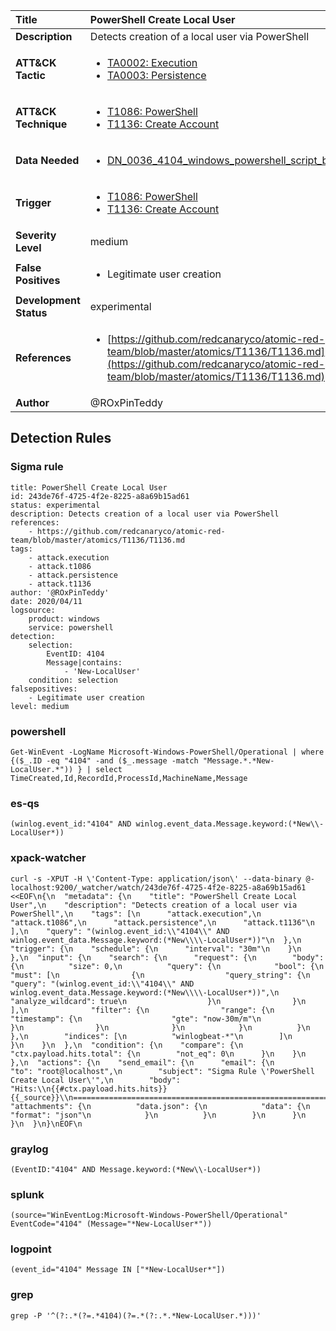| Title                    | PowerShell Create Local User       |
|:-------------------------|:------------------|
| **Description**          | Detects creation of a local user via PowerShell |
| **ATT&amp;CK Tactic**    |  <ul><li>[TA0002: Execution](https://attack.mitre.org/tactics/TA0002)</li><li>[TA0003: Persistence](https://attack.mitre.org/tactics/TA0003)</li></ul>  |
| **ATT&amp;CK Technique** | <ul><li>[T1086: PowerShell](https://attack.mitre.org/techniques/T1086)</li><li>[T1136: Create Account](https://attack.mitre.org/techniques/T1136)</li></ul>  |
| **Data Needed**          | <ul><li>[DN_0036_4104_windows_powershell_script_block](../Data_Needed/DN_0036_4104_windows_powershell_script_block.md)</li></ul>  |
| **Trigger**              | <ul><li>[T1086: PowerShell](../Triggers/T1086.md)</li><li>[T1136: Create Account](../Triggers/T1136.md)</li></ul>  |
| **Severity Level**       | medium |
| **False Positives**      | <ul><li>Legitimate user creation</li></ul>  |
| **Development Status**   | experimental |
| **References**           | <ul><li>[https://github.com/redcanaryco/atomic-red-team/blob/master/atomics/T1136/T1136.md](https://github.com/redcanaryco/atomic-red-team/blob/master/atomics/T1136/T1136.md)</li></ul>  |
| **Author**               | @ROxPinTeddy |


## Detection Rules

### Sigma rule

```
title: PowerShell Create Local User
id: 243de76f-4725-4f2e-8225-a8a69b15ad61
status: experimental 
description: Detects creation of a local user via PowerShell
references:
    - https://github.com/redcanaryco/atomic-red-team/blob/master/atomics/T1136/T1136.md
tags:
    - attack.execution
    - attack.t1086
    - attack.persistence
    - attack.t1136
author: '@ROxPinTeddy' 
date: 2020/04/11 
logsource:
    product: windows
    service: powershell
detection:
    selection:
        EventID: 4104
        Message|contains:
            - 'New-LocalUser'
    condition: selection 
falsepositives:
    - Legitimate user creation 
level: medium

```





### powershell
    
```
Get-WinEvent -LogName Microsoft-Windows-PowerShell/Operational | where {($_.ID -eq "4104" -and ($_.message -match "Message.*.*New-LocalUser.*")) } | select TimeCreated,Id,RecordId,ProcessId,MachineName,Message
```


### es-qs
    
```
(winlog.event_id:"4104" AND winlog.event_data.Message.keyword:(*New\\-LocalUser*))
```


### xpack-watcher
    
```
curl -s -XPUT -H \'Content-Type: application/json\' --data-binary @- localhost:9200/_watcher/watch/243de76f-4725-4f2e-8225-a8a69b15ad61 <<EOF\n{\n  "metadata": {\n    "title": "PowerShell Create Local User",\n    "description": "Detects creation of a local user via PowerShell",\n    "tags": [\n      "attack.execution",\n      "attack.t1086",\n      "attack.persistence",\n      "attack.t1136"\n    ],\n    "query": "(winlog.event_id:\\"4104\\" AND winlog.event_data.Message.keyword:(*New\\\\-LocalUser*))"\n  },\n  "trigger": {\n    "schedule": {\n      "interval": "30m"\n    }\n  },\n  "input": {\n    "search": {\n      "request": {\n        "body": {\n          "size": 0,\n          "query": {\n            "bool": {\n              "must": [\n                {\n                  "query_string": {\n                    "query": "(winlog.event_id:\\"4104\\" AND winlog.event_data.Message.keyword:(*New\\\\-LocalUser*))",\n                    "analyze_wildcard": true\n                  }\n                }\n              ],\n              "filter": {\n                "range": {\n                  "timestamp": {\n                    "gte": "now-30m/m"\n                  }\n                }\n              }\n            }\n          }\n        },\n        "indices": [\n          "winlogbeat-*"\n        ]\n      }\n    }\n  },\n  "condition": {\n    "compare": {\n      "ctx.payload.hits.total": {\n        "not_eq": 0\n      }\n    }\n  },\n  "actions": {\n    "send_email": {\n      "email": {\n        "to": "root@localhost",\n        "subject": "Sigma Rule \'PowerShell Create Local User\'",\n        "body": "Hits:\\n{{#ctx.payload.hits.hits}}{{_source}}\\n================================================================================\\n{{/ctx.payload.hits.hits}}",\n        "attachments": {\n          "data.json": {\n            "data": {\n              "format": "json"\n            }\n          }\n        }\n      }\n    }\n  }\n}\nEOF\n
```


### graylog
    
```
(EventID:"4104" AND Message.keyword:(*New\\-LocalUser*))
```


### splunk
    
```
(source="WinEventLog:Microsoft-Windows-PowerShell/Operational" EventCode="4104" (Message="*New-LocalUser*"))
```


### logpoint
    
```
(event_id="4104" Message IN ["*New-LocalUser*"])
```


### grep
    
```
grep -P '^(?:.*(?=.*4104)(?=.*(?:.*.*New-LocalUser.*)))'
```




